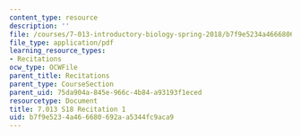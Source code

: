 ```yaml
---
content_type: resource
description: ''
file: /courses/7-013-introductory-biology-spring-2018/b7f9e5234a466680692aa5344fc9aca9_MIT7_013s18R1Q.pdf
file_type: application/pdf
learning_resource_types:
- Recitations
ocw_type: OCWFile
parent_title: Recitations
parent_type: CourseSection
parent_uid: 75da904a-845e-966c-4b84-a93193f1eced
resourcetype: Document
title: 7.013 S18 Recitation 1
uid: b7f9e523-4a46-6680-692a-a5344fc9aca9
---
```


